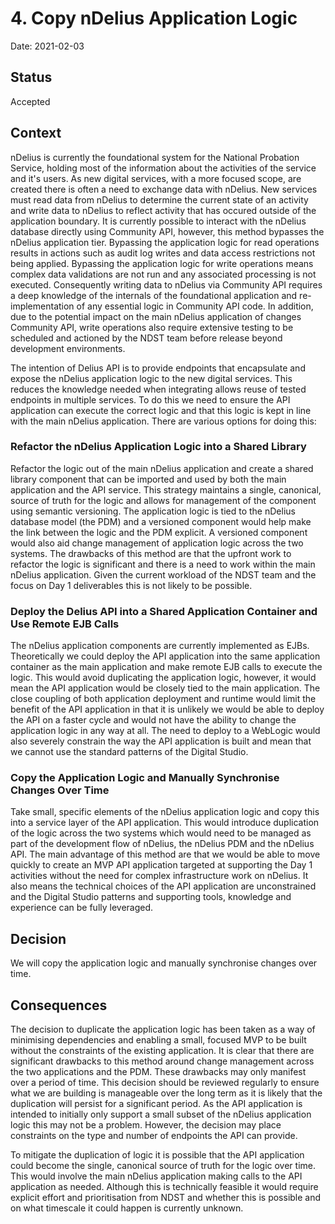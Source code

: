 # 4. Copy nDelius Application Logic

Date: 2021-02-03

## Status

Accepted

## Context

nDelius is currently the foundational system for the National Probation
Service, holding most of the information about the activities of the service
and it's users. As new digital services, with a more focused scope, are
created there is often a need to exchange data with nDelius. New services must
read data from nDelius to determine the current state of an activity and write
data to nDelius to reflect activity that has occured outside of the
application boundary. It is currently possible to interact with the nDelius
database directly using Community API, however, this method bypasses the
nDelius application tier. Bypassing the application logic for read operations
results in actions such as audit log writes and data access restrictions not
being applied. Bypassing the application logic for write operations means
complex data validations are not run and any associated processing is not
executed. Consequently writing data to nDelius via Community API requires a
deep knowledge of the internals of the foundational application and
re-implementation of any essential logic in Community API code. In addition,
due to the potential impact on the main nDelius application of changes
Community API, write operations also require extensive testing to be scheduled
and actioned by the NDST team before release beyond development environments.

The intention of Delius API is to provide endpoints that encapsulate and
expose the nDelius application logic to the new digital services. This reduces 
the knowledge needed when integrating allows reuse of tested endpoints in
multiple services. To do this we need to ensure the API application can
execute the correct logic and that this logic is kept in line with the main
nDelius application. There are various options for doing this:

### Refactor the nDelius Application Logic into a Shared Library

Refactor the logic out of the main nDelius application and create
a shared library component that can be imported and used by both the main
application and the API service. This strategy maintains a single, canonical,
source of truth for the logic and allows for management of the component using
semantic versioning. The application logic is tied to the nDelius database
model (the PDM) and a versioned component would help make the link between the
logic and the PDM explicit. A versioned component would also aid change
management of application logic across the two systems. The drawbacks of this
method are that the upfront work to refactor the logic is significant and
there is a need to work within the main nDelius application. Given the current
workload of the NDST team and the focus on Day 1 deliverables this is not
likely to be possible.

### Deploy the Delius API into a Shared Application Container and Use Remote EJB Calls

The nDelius application components are currently implemented as EJBs.
Theoretically we could deploy the API application into the same application
container as the main application and make remote EJB calls to execute the
logic. This would avoid duplicating the application logic, however, it would
mean the API application would be closely tied to the main application. The
close coupling of both application deployment and runtime would limit the
benefit of the API application in that it is unlikely we would be able to
deploy the API on a faster cycle and would not have the ability to change the
application logic in any way at all. The need to deploy to a WebLogic would
also severely constrain the way the API application is built and mean that we
cannot use the standard patterns of the Digital Studio.

### Copy the Application Logic and Manually Synchronise Changes Over Time

Take small, specific elements of the nDelius application logic and copy this
into a service layer of the API application. This would introduce duplication
of the logic across the two systems which would need to be managed as part of
the development flow of nDelius, the nDelius PDM and the nDelius API. The main
advantage of this method are that we would be able to move quickly to create
an MVP API application targeted at supporting the Day 1 activities without the
need for complex infrastructure work on nDelius. It also means the technical
choices of the API application are unconstrained and the Digital Studio
patterns and supporting tools, knowledge and experience can be fully
leveraged. 

## Decision

We will copy the application logic and manually synchronise changes over time.

## Consequences

The decision to duplicate the application logic has been taken as a way of
minimising dependencies and enabling a small, focused MVP to be built without
the constraints of the existing application. It is clear that there are
significant drawbacks to this method around change management across the two
applications and the PDM. These drawbacks may only manifest over a period of
time. This decision should be reviewed regularly to ensure what we are
building is manageable over the long term as it is likely that the duplication
will persist for a significant period. As the API application is intended to
initially only support a small subset of the nDelius application logic this
may not be a problem. However, the decision may place constraints on the type
and number of endpoints the API can provide. 

To mitigate the duplication of logic it is possible that the API application
could become the single, canonical source of truth for the logic over time.
This would involve the main nDelius application making calls to the API
application as needed. Although this is technically feasible it would require
explicit effort and prioritisation from NDST and whether this is possible and
on what timescale it could happen is currently unknown. 

